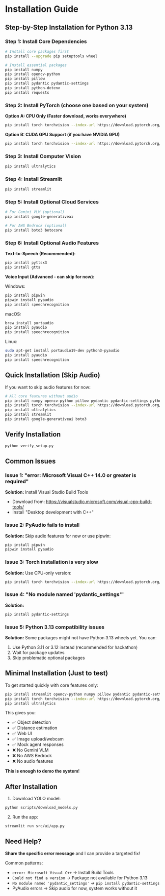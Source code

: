 # Installation Guide

## Step-by-Step Installation for Python 3.13

### Step 1: Install Core Dependencies

```bash
# Install core packages first
pip install --upgrade pip setuptools wheel

# Install essential packages
pip install numpy
pip install opencv-python
pip install pillow
pip install pydantic pydantic-settings
pip install python-dotenv
pip install requests
```

### Step 2: Install PyTorch (choose one based on your system)

**Option A: CPU Only (Faster download, works everywhere)**
```bash
pip install torch torchvision --index-url https://download.pytorch.org/whl/cpu
```

**Option B: CUDA GPU Support (if you have NVIDIA GPU)**
```bash
pip install torch torchvision --index-url https://download.pytorch.org/whl/cu118
```

### Step 3: Install Computer Vision

```bash
pip install ultralytics
```

### Step 4: Install Streamlit

```bash
pip install streamlit
```

### Step 5: Install Optional Cloud Services

```bash
# For Gemini VLM (optional)
pip install google-generativeai

# For AWS Bedrock (optional)
pip install boto3 botocore
```

### Step 6: Install Optional Audio Features

**Text-to-Speech (Recommended):**
```bash
pip install pyttsx3
pip install gtts
```

**Voice Input (Advanced - can skip for now):**

Windows:
```bash
pip install pipwin
pipwin install pyaudio
pip install speechrecognition
```

macOS:
```bash
brew install portaudio
pip install pyaudio
pip install speechrecognition
```

Linux:
```bash
sudo apt-get install portaudio19-dev python3-pyaudio
pip install pyaudio
pip install speechrecognition
```

## Quick Installation (Skip Audio)

If you want to skip audio features for now:

```bash
# All core features without audio
pip install numpy opencv-python pillow pydantic pydantic-settings python-dotenv requests
pip install torch torchvision --index-url https://download.pytorch.org/whl/cpu
pip install ultralytics
pip install streamlit
pip install google-generativeai boto3
```

## Verify Installation

```bash
python verify_setup.py
```

## Common Issues

### Issue 1: "error: Microsoft Visual C++ 14.0 or greater is required"

**Solution:** Install Visual Studio Build Tools
- Download from: https://visualstudio.microsoft.com/visual-cpp-build-tools/
- Install "Desktop development with C++"

### Issue 2: PyAudio fails to install

**Solution:** Skip audio features for now or use pipwin:
```bash
pip install pipwin
pipwin install pyaudio
```

### Issue 3: Torch installation is very slow

**Solution:** Use CPU-only version:
```bash
pip install torch torchvision --index-url https://download.pytorch.org/whl/cpu
```

### Issue 4: "No module named 'pydantic_settings'"

**Solution:**
```bash
pip install pydantic-settings
```

### Issue 5: Python 3.13 compatibility issues

**Solution:** Some packages might not have Python 3.13 wheels yet. You can:
1. Use Python 3.11 or 3.12 instead (recommended for hackathon)
2. Wait for package updates
3. Skip problematic optional packages

## Minimal Installation (Just to test)

To get started quickly with core features only:

```bash
pip install streamlit opencv-python numpy pillow pydantic pydantic-settings python-dotenv
pip install torch torchvision --index-url https://download.pytorch.org/whl/cpu
pip install ultralytics
```

This gives you:
- ✅ Object detection
- ✅ Distance estimation
- ✅ Web UI
- ✅ Image upload/webcam
- ✅ Mock agent responses
- ❌ No Gemini VLM
- ❌ No AWS Bedrock
- ❌ No audio features

**This is enough to demo the system!**

## After Installation

1. Download YOLO model:
```bash
python scripts/download_models.py
```

2. Run the app:
```bash
streamlit run src/ui/app.py
```

## Need Help?

**Share the specific error message** and I can provide a targeted fix!

Common patterns:
- `error: Microsoft Visual C++` → Install Build Tools
- `Could not find a version` → Package not available for Python 3.13
- `No module named 'pydantic_settings'` → `pip install pydantic-settings`
- PyAudio errors → Skip audio for now, system works without it

